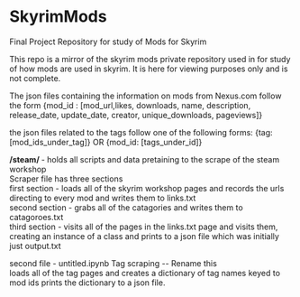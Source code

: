 # SkyrimMods
Final Project Repository for study of Mods for Skyrim

This repo is a mirror of the skyrim mods private repository used in for study of how mods are used in skyrim. It is here for viewing purposes only and is not complete.

The json files containing the information on mods from Nexus.com follow the form {mod_id : [mod_url,likes, downloads, name, description, release_date, update_date, creator, unique_downloads, pageviews]}

the json files related to the tags follow one of the following forms:
  {tag: [mod_ids_under_tag]} OR
  {mod_id: [tags_under_id]}




<b> /steam/ </b> - holds all scripts and data pretaining to the scrape of the steam workshop <br />
  Scraper file has three sections <br />
    first section - loads all of the skyrim workshop pages and records the urls directing to every mod and writes them to links.txt <br />
    second section - grabs all of the catagories and writes them to catagoroes.txt <br />
    third section - visits all of the pages in the links.txt page and visits them, creating an instance of a class and prints to a json file which was initially just output.txt <br />
    
  second file - untitled.ipynb Tag scraping -- Rename this <br />
    loads all of the tag pages and creates a dictionary of tag names keyed to mod ids prints the dictionary to a json file. <br />
  
